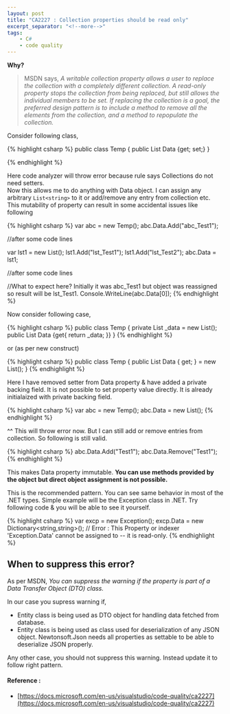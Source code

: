 ```yaml
---
layout: post
title: "CA2227 : Collection properties should be read only"
excerpt_separator: "<!--more-->"
tags: 
    - C#
    - code quality
---
```


**Why?**

> MSDN says, *A writable collection property allows a user to replace the collection with a completely different collection. A read-only property stops the collection from being replaced, but still allows the individual members to be set. If replacing the collection is a goal, the preferred design pattern is to include a method to remove all the elements from the collection, and a method to repopulate the collection.*

<!--more-->

Consider following class, 

{% highlight csharp %}
public class Temp
{
    public List<string> Data {get; set;}
}

{% endhighlight %}

Here code analyzer will throw error because rule says Collections do not need setters. <br>
Now this allows me to do anything with Data object. I can assign any arbitrary `List<string>` to it or add/remove any entry from collection etc. <br>
This mutability of property can result in some accidental issues like following <br>

{% highlight csharp %}
var abc = new Temp();
abc.Data.Add("abc_Test1");

//after some code lines 

var lst1 = new List<string>();
lst1.Add("lst_Test1");
lst1.Add("lst_Test2");
abc.Data = lst1;

//after some code lines 

//What to expect here? Initially it was abc_Test1 but object was reassigned so result will be lst_Test1.
Console.WriteLine(abc.Data[0]); 
{% endhighlight %}

Now consider following case, 

{% highlight csharp %}
public class Temp
{
    private List<string> _data = new List<string>();
    public List<string> Data {get{ return _data; }}
}
{% endhighlight %}

or (as per new construct)


{% highlight csharp %}
public class Temp
{
    public List<string> Data { get; } = new List<string>();
}
{% endhighlight %}

Here I have removed setter from Data property & have added a private backing field. It is not possible to set property value directly. It is already initialaized with private backing field. 


{% highlight csharp %}
var abc = new Temp();
abc.Data = new List<string>();
{% endhighlight %}

^^ This will throw error now. But I can still add or remove entries from collection. So following is still valid.

{% highlight csharp %}
abc.Data.Add("Test1");
abc.Data.Remove("Test1");
{% endhighlight %}

This makes Data property immutable. **You can use methods provided by the object but direct object assignment is not possible.**

This is the recommended pattern. You can see same behavior in most of the .NET types. Simple example will be the Exception class in .NET. Try following code & you will be able to see it yourself. 

{% highlight csharp %}
var excp = new Exception();
excp.Data = new Dictionary<string,string>(); // Error : This Property or indexer 'Exception.Data' cannot be assigned to -- it is read-only.
{% endhighlight %}


## When to suppress this error?

As per MSDN, *You can suppress the warning if the property is part of a Data Transfer Object (DTO) class.* <br>

In our case you supress warning if,
- Entity class is being used as DTO object for handling data fetched from database.
- Entity class is being used as class used for deserialization of any JSON object. Newtonsoft.Json needs all properties as settable to be able to deserialize JSON properly.

Any other case, you should not suppress this warning. Instead update it to follow right pattern. 

#### Reference : 
- [https://docs.microsoft.com/en-us/visualstudio/code-quality/ca2227](https://docs.microsoft.com/en-us/visualstudio/code-quality/ca2227)
